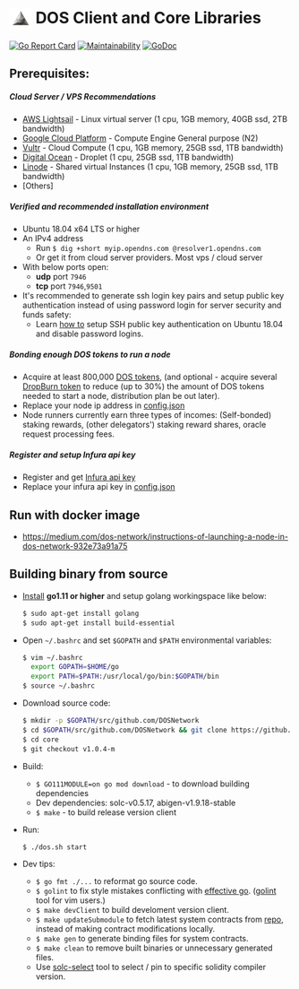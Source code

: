 # <img align="center" width=40 src="media/logo-white.jpg"> DOS Client and Core Libraries
[![Go Report Card](https://goreportcard.com/badge/github.com/DOSNetwork/core)](https://goreportcard.com/report/github.com/DOSNetwork/core)
[![Maintainability](https://api.codeclimate.com/v1/badges/a2eb5767f8984835fb3b/maintainability)](https://codeclimate.com/github/DOSNetwork/core/maintainability)
[![GoDoc](https://godoc.org/github.com/DOSNetwork/core?status.svg)](https://godoc.org/github.com/DOSNetwork/core)


## Prerequisites:
##### Cloud Server / VPS Recommendations
- [AWS Lightsail](https://aws.amazon.com/lightsail/pricing) - Linux virtual server (1 cpu, 1GB memory, 40GB ssd, 2TB bandwidth)
- [Google Cloud Platform](https://cloud.google.com) - Compute Engine General purpose (N2)
- [Vultr](https://www.vultr.com/products/cloud-compute/) - Cloud Compute (1 cpu, 1GB memory, 25GB ssd, 1TB bandwidth)
- [Digital Ocean](https://www.digitalocean.com/products/droplets/) - Droplet (1 cpu, 25GB ssd, 1TB bandwidth)
- [Linode](https://www.linode.com/products/shared/) - Shared virtual Instances (1 cpu, 1GB memory, 25GB ssd, 1TB bandwidth)
- [Others]

##### Verified and recommended installation environment
- Ubuntu 18.04 x64 LTS or higher 
- An IPv4 address
  - Run `$ dig +short myip.opendns.com @resolver1.opendns.com`
  - Or get it from cloud server providers. Most vps / cloud server 
- With below ports open:
  - **udp** port `7946`
  - **tcp** port `7946`,`9501`
- It's recommended to generate ssh login key pairs and setup public key authentication instead of using password login for server security and funds safety:
  - Learn [how to](https://www.digitalocean.com/community/tutorials/how-to-set-up-ssh-keys-on-ubuntu-1604) setup SSH public key authentication on Ubuntu 18.04 and disable password logins.


##### Bonding enough DOS tokens to run a node
- Acquire at least 800,000 [DOS tokens](https://etherscan.io/address/0x70861e862e1ac0c96f853c8231826e469ead37b1), (and optional - acquire several [DropBurn token](https://etherscan.io/address/0x68423B3B0769c739D1fe4C398C3d91F0d646424f) to reduce (up to 30%) the amount of DOS tokens needed to start a node, distribution plan be out later).
- Replace your node ip address in [config.json](https://github.com/DOSNetwork/core/blob/master/config.json#L3)
- Node runners currently earn three types of incomes: (Self-bonded) staking rewards, (other delegators') staking reward shares, oracle request processing fees.


##### Register and setup Infura api key
- Register and get [Infura api key](https://ethereumico.io/knowledge-base/infura-api-key-guide/)
- Replace your infura api key in [config.json](https://github.com/DOSNetwork/core/blob/master/config.json#L11)



## Run with docker image
- https://medium.com/dos-network/instructions-of-launching-a-node-in-dos-network-932e73a91a75


## Building binary from source
- [Install](https://golang.org/doc/install) **go1.11 or higher** and setup golang workingspace like below:
    ```sh
    $ sudo apt-get install golang 
    $ sudo apt-get install build-essential
    ```
    
- Open `~/.bashrc` and set `$GOPATH` and `$PATH` environmental variables:
    ```sh
    $ vim ~/.bashrc
      export GOPATH=$HOME/go
      export PATH=$PATH:/usr/local/go/bin:$GOPATH/bin
    $ source ~/.bashrc
    ```

- Download source code:
    ```sh
    $ mkdir -p $GOPATH/src/github.com/DOSNetwork
    $ cd $GOPATH/src/github.com/DOSNetwork && git clone https://github.com/DOSNetwork/core.git
    $ cd core
    $ git checkout v1.0.4-m
    ```

- Build:
  - `$ GO111MODULE=on go mod download` - to download building dependencies
  - Dev dependencies: solc-v0.5.17, abigen-v1.9.18-stable
  - `$ make` - to build release version client

- Run:
    ```sh
    $ ./dos.sh start
    ```

- Dev tips:
  - `$ go fmt ./...` to reformat go source code.
  - `$ golint` to fix style mistakes conflicting with [effective go](https://golang.org/doc/effective_go.html). ([golint](https://github.com/golang/lint) tool for vim users.)
  - `$ make devClient` to build develoment version client.
  - `$ make updateSubmodule` to fetch latest system contracts from [repo](https://github.com/DOSNetwork/eth-contracts), instead of making contract modifications locally.
  - `$ make gen` to generate binding files for system contracts.
  - `$ make clean` to remove built binaries or unnecessary generated files.
  - Use [solc-select](https://github.com/crytic/solc-select) tool to select / pin to specific solidity compiler version.

